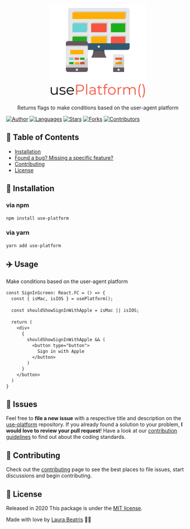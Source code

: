 <p align="center">
<img src="./.github/docs/logo.png" />
</p>

<p align="center">
  Returns flags to make conditions based on the user-agent platform
</p>

[![Author](https://img.shields.io/badge/author-LauraBeatris-F55441?style=flat-square)](https://github.com/LauraBeatris)
[![Languages](https://img.shields.io/github/languages/count/LauraBeatris/use-platform?color=%23F55441&style=flat-square)](#)
[![Stars](https://img.shields.io/github/stars/LauraBeatris/use-platform?color=F55441&style=flat-square)](https://github.com/LauraBeatris/use-platform/stargazers)
[![Forks](https://img.shields.io/github/forks/LauraBeatris/use-platform?color=%23F55441&style=flat-square)](https://github.com/LauraBeatris/use-platform/network/members)
[![Contributors](https://img.shields.io/github/contributors/LauraBeatris/use-platform?color=F55441&style=flat-square)](https://github.com/LauraBeatris/use-platform/graphs/contributors)

## :pushpin: Table of Contents

* [Installation](#construction_worker-installation)
* [Found a bug? Missing a specific feature?](#bug-issues)
* [Contributing](#tada-contributing)
* [License](#closed_book-license)

## :construction_worker: Installation

### via npm

```
npm install use-platform
```

### via yarn

```
yarn add use-platform
```

## :airplane: Usage

Make conditions based on the user-agent platform

```
const SignInScreen: React.FC = () => {
  const { isMac, isIOS } = usePlatform();

  const shouldShowSignInWithApple = isMac || isIOS;

  return (
    <div>
      {
        shouldShowSignInWithApple && (
          <button type="button">
            Sign in with Apple
          </button>
        )
      }
    </button>
  )
}
```

## :bug: Issues

Feel free to **file a new issue** with a respective title and description on the [use-platform](https://github.com/LauraBeatris/use-platform/issues) repository. If you already found a solution to your problem, **I would love to review your pull request**! Have a look at our [contribution guidelines](https://github.com/LauraBeatris/use-platform/blob/master/CONTRIBUTING.md) to find out about the coding standards.

## :tada: Contributing

Check out the [contributing](https://github.com/LauraBeatris/use-platform/blob/master/CONTRIBUTING.md) page to see the best places to file issues, start discussions and begin contributing.

## :closed_book: License

Released in 2020
This package is under the [MIT license](https://github.com/LauraBeatris/use-platform/master/LICENSE).

Made with love by [Laura Beatris](https://github.com/LauraBeatris) 💜🚀
